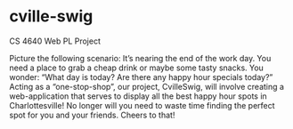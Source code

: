 # cville-swig
CS 4640 Web PL Project

Picture the following scenario: It’s nearing the end of the work day. You need a place to grab a cheap drink or maybe some tasty snacks. You wonder: “What day is today? Are there any happy hour specials today?” Acting as a “one-stop-shop”, our project, CvilleSwig, will involve creating a web-application that serves to display all the best happy hour spots in Charlottesville! No longer will you need to waste time finding the perfect spot for you and your friends. Cheers to that!
